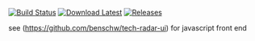 [![Build Status](https://travis-ci.org/benschw/tech-radar.svg?branch=master)](https://travis-ci.org/benschw/tech-radar)
[![Download Latest](https://img.shields.io/badge/download-latest-blue.svg)](http://dl.fligl.io/artifacts/tech-radar/tech-radar_linux_amd64_latest.gz)
[![Releases](https://img.shields.io/badge/download-release-blue.svg)](http://dl.fligl.io/#/tech-radar)




see (https://github.com/benschw/tech-radar-ui) for javascript front end
